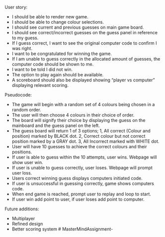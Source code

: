 User story:
- I should be able to render new game.
- I should be able to change colour selections.
- I should see current and previous guesses on main game board.
- I should see correct/incorrect guesses on the guess panel in reference to my guess.
- If I guess correct, I want to see the original computer code to confirm I was right. 
- I want to be congratulated for winning the game.
- If I am unable to guess correctly in the allocated amount of guesses, the computer code should be shown to me.
- I want to be told I did not win.
- The option to play again should be available.
- A scoreboard should also be displayed showing “player vs computer” displaying relevant scoring. 



Pseudocode:
- The game will begin with a random set of 4 colours being chosen in a random order.
- The user will then choose 4 colours in their choice of order.
- The board will signify their choice by displaying the guess on the mainboard and the guess panel on the left. 
- The guess board will return 1 of 3 options;
    1, All correct (Colour and position) marked by BLACK dot.
    2, Correct colour but not correct position marked by a GRAY dot.
    3, All Incorrect marked with WHITE dot.
- User will have 10 guesses to achieve the correct colours and their positions.
- If user is able to guess within the 10 attempts, user wins. Webpage will show user win.
- If user is unable to guess correctly, user loses. Webpage will prompt user loss.
- Users correct winning guess displays computers initiated code.
- If user is unsuccessful in guessing correctly, game shows computers code.
- When end game is reached, prompt user to replay and loop to start.
- If user win add point to user, if user loses add point to computer.

Future additions:
- Multiplayer
- Refined design
- Better scoring system # MasterMindAssignment-

